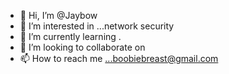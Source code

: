 - 👋 Hi, I’m @Jaybow
- 👀 I’m interested in ...network security 
- 🌱 I’m currently learning . 
- 💞️ I’m looking to collaborate on
- 📫 How to reach me ...boobiebreast@gmail.com


<!---
crackisalright/crackisalright is a ✨ special ✨ repository because its `README.md` (this file) appears on your GitHub profile.
You can click the Preview link to take a look at your changes.
--->

